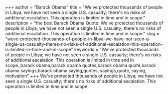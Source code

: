 +++
author = "Barack Obama"
title = "We've protected thousands of people in Libya; we have not seen a single U.S. casualty; there's no risks of additional escalation. This operation is limited in time and in scope."
description = "the best Barack Obama Quote: We've protected thousands of people in Libya; we have not seen a single U.S. casualty; there's no risks of additional escalation. This operation is limited in time and in scope."
slug = "weve-protected-thousands-of-people-in-libya-we-have-not-seen-a-single-us-casualty-theres-no-risks-of-additional-escalation-this-operation-is-limited-in-time-and-in-scope"
keywords = "We've protected thousands of people in Libya; we have not seen a single U.S. casualty; there's no risks of additional escalation. This operation is limited in time and in scope.,barack obama,barack obama quotes,barack obama quote,barack obama sayings,barack obama saying,quotes, sayings,quote, saying, motivation"
+++
We've protected thousands of people in Libya; we have not seen a single U.S. casualty; there's no risks of additional escalation. This operation is limited in time and in scope.
